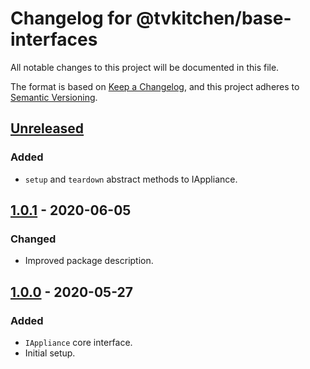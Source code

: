 # Changelog for @tvkitchen/base-interfaces

All notable changes to this project will be documented in this file.

The format is based on [Keep a Changelog](https://keepachangelog.com/en/1.0.0/),
and this project adheres to [Semantic Versioning](https://semver.org/spec/v2.0.0.html).

## [Unreleased]

### Added
- `setup` and `teardown` abstract methods to IAppliance.

## [1.0.1] - 2020-06-05

### Changed
- Improved package description.

## [1.0.0] - 2020-05-27

### Added
- `IAppliance` core interface.
- Initial setup.

[Unreleased]: https://github.com/tvkitchen/base/compare/@tvkitchen/base-interfaces@1.0.1...HEAD
[1.0.1]: https://github.com/tvkitchen/base/compare/@tvkitchen/base-interfaces@1.0.0...@tvkitchen/base-interfaces@1.0.1
[1.0.0]: https://github.com/tvkitchen/base/releases/tag/@tvkitchen/base-interfaces@1.0.0
